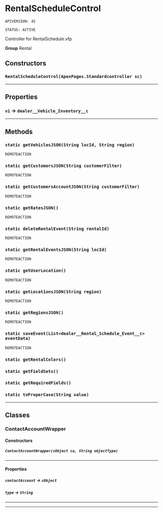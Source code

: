 # RentalScheduleControl

`APIVERSION: 45`

`STATUS: ACTIVE`

Controller for RentalSchedule.vfp


**Group** Rental

## Constructors
### `RentalScheduleControl(ApexPages.Standardcontroller sc)`
---
## Properties

### `vi` → `dealer__Vehicle_Inventory__c`


---
## Methods
### `static getVehiclesJSON(String locId, String region)`

`REMOTEACTION`
### `static getCustomersJSON(String customerFilter)`

`REMOTEACTION`
### `static getCustomersAccountJSON(String customerFilter)`

`REMOTEACTION`
### `static getRatesJSON()`

`REMOTEACTION`
### `static deleteRentalEvent(String rentalId)`

`REMOTEACTION`
### `static getRentalEventsJSON(String locId)`

`REMOTEACTION`
### `static getUserLocation()`

`REMOTEACTION`
### `static getLocationsJSON(String region)`

`REMOTEACTION`
### `static getRegionsJSON()`

`REMOTEACTION`
### `static saveEvent(List<dealer__Rental_Schedule_Event__c> eventData)`

`REMOTEACTION`
### `static getRentalColors()`
### `static getFieldSets()`
### `static getRequiredFields()`
### `static toProperCase(String value)`
---
## Classes
### ContactAccountWrapper
#### Constructors
##### `ContactAccountWrapper(sObject ca, String objectType)`
---
#### Properties

##### `contactAccount` → `sObject`


##### `type` → `String`


---

---
